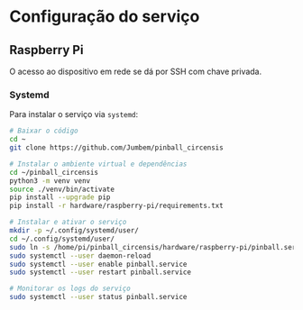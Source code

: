 # Configuração do serviço

## Raspberry Pi

O acesso ao dispositivo em rede se dá por SSH com chave privada.

### Systemd

Para instalar o serviço via `systemd`:

```sh
# Baixar o código
cd ~
git clone https://github.com/Jumbem/pinball_circensis

# Instalar o ambiente virtual e dependências
cd ~/pinball_circensis
python3 -m venv venv
source ./venv/bin/activate
pip install --upgrade pip
pip install -r hardware/raspberry-pi/requirements.txt

# Instalar e ativar o serviço
mkdir -p ~/.config/systemd/user/
cd ~/.config/systemd/user/
sudo ln -s /home/pi/pinball_circensis/hardware/raspberry-pi/pinball.service
sudo systemctl --user daemon-reload
sudo systemctl --user enable pinball.service
sudo systemctl --user restart pinball.service

# Monitorar os logs do serviço
sudo systemctl --user status pinball.service
```
